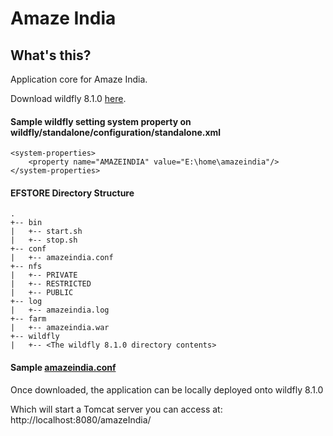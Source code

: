 # Amaze India

## What's this?
Application core for Amaze India.

Download wildfly 8.1.0 [here](http://download.jboss.org/wildfly/8.1.0.Final/wildfly-8.1.0.Final.zip).

#### Sample wildfly setting system property on wildfly/standalone/configuration/standalone.xml
	<system-properties>
        <property name="AMAZEINDIA" value="E:\home\amazeindia"/>
	</system-properties>
	
#### EFSTORE Directory Structure
	.
	+-- bin
	|   +-- start.sh
	|   +-- stop.sh
	+-- conf
	|   +-- amazeindia.conf
	+-- nfs
	|   +-- PRIVATE
	|   +-- RESTRICTED
	|   +-- PUBLIC
	+-- log
	|   +-- amazeindia.log
	+-- farm
	|   +-- amazeindia.war
	+-- wildfly
	|   +-- <The wildfly 8.1.0 directory contents>
	
#### Sample	[amazeindia.conf](src/main/resources/spring/amazeindia.conf)

Once downloaded, the application can be locally deployed onto wildfly 8.1.0

Which will start a Tomcat server you can access at: http://localhost:8080/amazeIndia/


